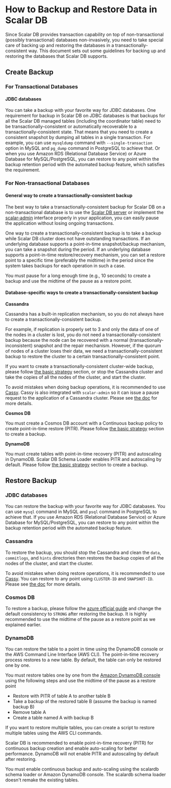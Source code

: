 # How to Backup and Restore Data in Scalar DB

Since Scalar DB provides transaction capability on top of non-transactional (possibly transactional) databases non-invasively, you need to take special care of backing up and restoring the databases in a transactionally-consistent way. 
This document sets out some guidelines for backing up and restoring the databases that Scalar DB supports.

## Create Backup

### For Transactional Databases

#### JDBC databases

You can take a backup with your favorite way for JDBC databases.
One requirement for backup in Scalar DB on JDBC databases is that backups for all the Scalar DB managed tables (including the coordinator table) need to be transactionally-consistent or automatically recoverable to a transactionally-consistent state.
That means that you need to create a consistent snapshot by dumping all tables in a single transaction.
For example, you can use `mysqldump` command with `--single-transaction` option in MySQL and `pg_dump` command in PostgreSQL to achieve that.
Or when you use Amazon RDS (Relational Database Service) or Azure Database for MySQL/PostgreSQL, you can restore to any point within the backup retention period with the automated backup feature, which satisfies the requirement.

### For Non-transactional Databases

#### General way to create a transactionally-consistent backup

The best way to take a transactionally-consistent backup for Scalar DB on a non-transactional database is to use the [Scalar DB server](https://github.com/scalar-labs/scalardb/tree/master/server) or implement the [scalar-admin](https://github.com/scalar-labs/scalar-admin) interface properly in your application,
you can easily pause the application without losing ongoing transactions.

One way to create a transactionally-consistent backup is to take a backup while Scalar DB cluster does not have outstanding transactions. 
If an underlying database supports a point-in-time snapshot/backup mechanism, you can take a snapshot during the period.
If an underlying database supports a point-in-time restore/recovery mechanism, you can set a restore point to a specific time (preferably the midtime) in the period since the system takes backups for each operation in such a case.

You must pause for a long enough time (e.g., 10 seconds) to create a backup and use the midtime of the pause as a restore point.

#### Database-specific ways to create a transactionally-consistent backup   

**Cassandra**

Cassandra has a built-in replication mechanism, so you do not always have to create a transactionally-consistent backup.

For example, if replication is properly set to 3 and only the data of one of the nodes in a cluster is lost, you do not need a transactionally-consistent backup because the node can be recovered with a normal (transactionally-inconsistent) snapshot and the repair mechanism.
However, if the quorum of nodes of a cluster loses their data, we need a transactionally-consistent backup to restore the cluster to a certain transactionally-consistent point.

If you want to create a transactionally-consistent cluster-wide backup, please follow [the basic strategy](#general-way-to-create-a-transactionally-consistent-backup) section, or 
stop the Cassandra cluster and take the copies of all the nodes of the cluster, and start the cluster. 

To avoid mistakes when doing backup operations, it is recommended to use [Cassy](https://github.com/scalar-labs/cassy).
Cassy is also integrated with `scalar-admin` so it can issue a pause request to the application of a Cassandra cluster.
Please see [the doc](https://github.com/scalar-labs/cassy/blob/master/docs/getting-started.md#take-cluster-wide-consistent-backups) for more details.

**Cosmos DB**

You must create a Cosmos DB account with a Continuous backup policy to create point-in-time restore (PITR).
Please follow [the basic strategy](#general-way-to-create-a-transactionally-consistent-backup) section to create a backup.

**DynamoDB**

You must create tables with point-in-time recovery (PITR) and autoscaling in DynamoDB. Scalar DB Schema Loader enables PITR and autoscaling by default.
Please follow [the basic strategy](#general-way-to-create-a-transactionally-consistent-backup) section to create a backup.


## Restore Backup

### JDBC databases

You can restore the backup with your favorite way for JDBC databases.
You can use `mysql` command in MySQL and `psql` command in PostgreSQL to achieve that.
If you use Amazon RDS (Relational Database Service) or Azure Database for MySQL/PostgreSQL,
you can restore to any point within the backup retention period with the automated backup feature.

### Cassandra

To restore the backup, you should stop the Cassandra and clean the `data`, `commitlogs`, and `hints` directories then restores the backup copies of all the nodes of the cluster, and start the cluster.

To avoid mistakes when doing restore operations, it is recommended to use [Cassy](https://github.com/scalar-labs/cassy).
You can restore to any point using `CLUSTER-ID` and `SNAPSHOT-ID`.
Please see [the doc](https://github.com/scalar-labs/cassy/blob/master/docs/getting-started.md#take-cluster-wide-consistent-backups) for more details.

### Cosmos DB

To restore a backup, please follow the [azure official guide](https://docs.microsoft.com/en-us/azure/cosmos-db/restore-account-continuous-backup#restore-account-portal) and change the default consistency to `STRONG` after restoring the backup.
It is highly recommended to use the midtime of the pause as a restore point as we explained earlier.

### DynamoDB

You can restore the table to a point in time using the DynamoDB console or the AWS Command Line Interface (AWS CLI). The point-in-time recovery process restores to a new table.
By default, the table can only be restored one by one.

You must restore tables one by one from the [Amazon DynamoDB console](https://docs.aws.amazon.com/amazondynamodb/latest/developerguide/PointInTimeRecovery.Tutorial.html) using the following steps and use the midtime of the pause as a restore point

* Restore with PITR of table A to another table B
* Take a backup of the restored table B (assume the backup is named backup B)
* Remove table A
* Create a table named A with backup B

If you want to restore multiple tables, you can create a script to restore multiple tables using the AWS CLI commands.

Scalar DB is recommended to enable point-in-time recovery (PITR) for continuous backup creation and enable auto-scaling for better performance.
DynamoDB will not enable PITR and autoscaling by default after restoring.

You must enable continuous backup and auto-scaling using the scalardb schema loader or Amazon DynamoDB console. The scalardb schema loader doesn't remake the existing tables.
